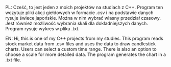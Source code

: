 PL:
Cześć, to jest jeden z moich projektów na studiach z C++. Program ten wczytuje pliki akcji giełdowych w formacie .csv i na podstawie danych rysuje świece japońskie.
Można w nim wybrać własny przedział czasowy. Jest również możliwość wybrania skali dla dokładniejszych danych. Program rysuje wykres w pliku .txt.

EN:
Hi, this is one of my C++ projects from my studies. This program reads stock market data from .csv files and uses the data to draw candlestick charts.
Users can select a custom time range. There is also an option to choose a scale for more detailed data. The program generates the chart in a .txt file.
